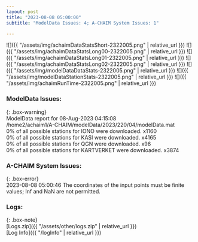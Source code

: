 ```yaml
---
layout: post
title: "2023-08-08 05:00:00"
subtitle: "ModelData Issues: 4; A-CHAIM System Issues: 1"

---
```


![]({{ "/assets/img/achaimDataStatsShort-2322005.png" | relative_url }})
![]({{ "/assets/img/achaimDataStatsLong00-2322005.png" | relative_url }})
![]({{ "/assets/img/achaimDataStatsLong01-2322005.png" | relative_url }})
![]({{ "/assets/img/achaimDataStatsLong02-2322005.png" | relative_url }})
![]({{ "/assets/img/modelDataDataStats-2322005.png" | relative_url }})
![]({{ "/assets/img/modelDataStationStats-2322005.png" | relative_url }})
![]({{ "/assets/img/achaimRunTime-2322005.png" | relative_url }})


### ModelData Issues:  
  
{: .box-warning}  
 ModelData report for 08-Aug-2023 04:15:08   
 /home2/achaim1/A-CHAIM/modelData/2023/220/04/modelData.mat   
 0% of all possible stations for IONO were downloaded. x1160   
 0% of all possible stations for KASI were downloaded. x4165   
 0% of all possible stations for QGN were downloaded. x96   
 0% of all possible stations for KARTVERKET were downloaded. x3874   
  
### A-CHAIM System Issues:  
  
{: .box-error}  
2023-08-08 05:00:46 The coordinates of the input points must be finite values; Inf and NaN are not permitted.  

### Logs:  
  
{: .box-note}  
[Logs.zip]({{ "/assets/other/logs.zip" | relative_url }})  
[Log Info]({{ "/logInfo" | relative_url }})  
